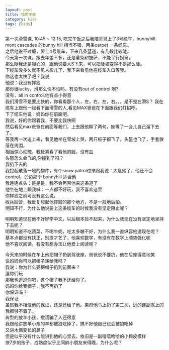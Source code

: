 ```yaml
---
layout: post
title: 错而不改
category: kids
tags: [kids]
---
```


第一次滑雪课, 10:45 ~ 12:15, 吃完午饭之后我陪哥哥上了3号缆车，bunnyhill.  
mont cascades 的bunny hill 相当不错，两条carpet 一条缆车。  
之后他说不过瘾，要上4号缆车，下来几条蓝道，有几段比较陡。  
今天第一次课，跟去年差不多，还是薯条和披萨，不能平行拐弯。  
那么陡我还是担心的，跟他说要大S下来，可以把陡坡变得不是那么陡。  
下缆车没多久就不见人影儿了，我下来看见他在缆车入口等我。    
你这也太快了吧？我说  
他说：我没有摔跤  
那你很lucky，滑那么快不怕吗，有没有out of control 啊?   
没有，all in control.他有点小得意  
我们滑雪不是要比快的，你看看那个人，左，右，左，右。。。是不是在滑S？ 
我在缆车上跟他一起看下面滑雪的人,看见MAX爸爸在下面跟我们打招呼。  
下了缆车他说：妈妈你在前面吧，  
我说，好的你跟着我，不要比我快啊  
然后看见max爸爸在前面等我们，上去跟他聊了两句，娃等了一会儿自己溜下去了。  
等我再一次追上来，看见他坐在雪坡上哭，两只板子都飞了，头盔也飞了，手套散落在周围，  
相当惊心动魄，我赶紧看了看他的脸，没有血  
头盔怎么会飞的,你撞到了吗？  
我扔下去的  
我捡起散落一地的物件，有个snow patrol过来跟我说：太危险了，他还不会control，旁边那个 bunnyhill 适合他  
我连连点头：是是是，我不会再带他来这条道了  
他坐在地上跟我喊：一点都不好玩，我不喜欢这里  
你摔跤之前可没有这么说。  
收兵回营，我反复想起他摔跤的那个地方，不是一般地后怕。  
明知不行，为什么他说要上这条缆车的时候我没有坚定阻止呢？  

明明知道现在他不好好学中文，以后根本捡不起来，为什么我现在没有坚定地坚持下去呢？  
明明知道不吃蔬菜，不喝牛奶，吃太多糖不好，为什么我一直纵容他道现在呢？  
基本点都没有扶正，别提才艺了，他喜欢数学，有没有在数学上顺势强化呢  
他不喜欢阅读，有没有想办法让他爱上阅读呢？  

今天来的时候在车上他把帽子扔到驾驶座，爸爸说不要扔，他在后座得意地笑  
说妈妈你可以把帽子递给我吗？  
我说：你为什么要把帽子扔到前面来？  
逗你们玩  
那我也逗逗你吧，这个帽子我不还给你了。  
妈妈你给我帽子，我不再扔了  
你保证吗？  
我保证  
虽然我不相信他的保证，还是还给了他。果然他马上扔了第二次，远的连副驾上的我都够不着了。  
典型的放羊小孩，撒谎骗了人还得意  
我跟他讲放羊小孩的羊都被狼吃掉了，搞不好他自己也会被狼吃掉  
又讲木偶变长的鼻子  
但是似乎没有什么能讲到他的心里去，依旧是一副嘻嘻哈哈的小赖皮模样  
快7岁的孩子，成熟度似乎比同龄小朋友来得晚，为什么呢？  

